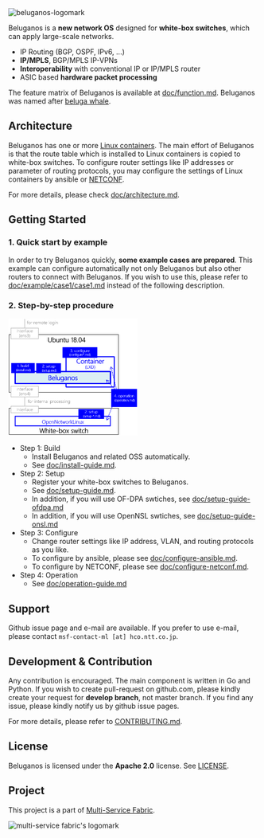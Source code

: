 <img src="doc/img/brand-logo-h.png" width="420px" alt="beluganos-logomark">

Beluganos is a **new network OS** designed for **white-box switches**, which can apply large-scale networks.

- IP Routing (BGP, OSPF, IPv6, ...)
- **IP/MPLS**, BGP/MPLS IP-VPNs
- **Interoperability** with conventional IP or IP/MPLS router
- ASIC based **hardware packet processing**

The feature matrix of Beluganos is available at [doc/function.md](doc/function.md). Beluganos was named after [beluga whale](https://en.wikipedia.org/wiki/Beluga_whale).

## Architecture
Beluganos has one or more [Linux containers](https://linuxcontainers.org/). The main effort of Beluganos is that the route table which is installed to Linux containers is copied to white-box switches. To configure router settings like IP addresses or parameter of routing protocols, you may configure the settings of Linux containers by ansible or [NETCONF](https://github.com/beluganos/netconf/).

For more details, please check [doc/architecture.md](doc/architecture.md).

## Getting Started

### 1. Quick start by example
In order to try Beluganos quickly, **some example cases are prepared**. This example can configure automatically not only Beluganos but also other routers to connect with Beluganos. If you wish to use this, please refer to [doc/example/case1/case1.md](doc/example/case1/case1.md) instead of the following description.

### 2. Step-by-step procedure

<img src="doc/img/environments.png" width="260px" alt="beluganos-logomark">

- Step 1: Build
	- Install Beluganos and related OSS automatically.
	- See [doc/install-guide.md](doc/install-guide.md).
- Step 2: Setup
	- Register your white-box switches to Beluganos.
	- See [doc/setup-guide.md](doc/setup-guide.md).
 	- In addition, if you will use OF-DPA swtiches, see [doc/setup-guide-ofdpa.md](doc/setup-guide-ofdpa.md)
	- In addition, if you will use OpenNSL swtiches, see [doc/setup-guide-onsl.md](doc/setup-guide-onsl.md)
- Step 3: Configure
	- Change router settings like IP address, VLAN, and routing protocols as you like.
	- To configure by ansible, please see [doc/configure-ansible.md](doc/configure-ansible.md).
	- To configure by NETCONF, please see [doc/configure-netconf.md](doc/configure-netconf.md).
- Step 4: Operation
	- See [doc/operation-guide.md](doc/operation-guide.md)

## Support
Github issue page and e-mail are available. If you prefer to use e-mail, please contact `msf-contact-ml [at] hco.ntt.co.jp`.

## Development & Contribution
Any contribution is encouraged. The main component is written in Go and Python. If you wish to create pull-request on github.com, please kindly create your request for **develop branch**, not master branch. If you find any issue, please kindly notify us by github issue pages.

For more details, please refer to [CONTRIBUTING.md](CONTRIBUTING.md).

## License
Beluganos is licensed under the **Apache 2.0** license. See [LICENSE](LICENSE).

## Project
This project is a part of [Multi-Service Fabric](https://github.com/multi-service-fabric/msf).

<img src="doc/img/multi-service-fabric.png" width="180px" alt="multi-service fabric's logomark">